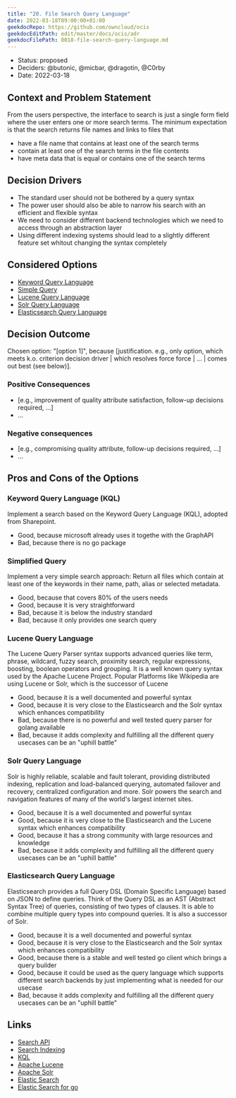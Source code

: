 ```yaml
---
title: "20. File Search Query Language"
date: 2022-03-18T09:00:00+01:00
geekdocRepo: https://github.com/owncloud/ocis
geekdocEditPath: edit/master/docs/ocis/adr
geekdocFilePath: 0018-file-search-query-language.md
---
```


* Status: proposed
* Deciders: @butonic, @micbar, @dragotin, @C0rby
* Date: 2022-03-18

## Context and Problem Statement

From the users perspective, the interface to search is just a single form field where the user enters one or more search terms. The minimum expectation is that the search returns file names and links to files that

* have a file name that contains at least one of the search terms
* contain at least one of the search terms in the file contents
* have meta data that is equal or contains one of the search terms

## Decision Drivers

* The standard user should not be bothered by a query syntax
* The power user should also be able to narrow his search with an efficient and flexible syntax
* We need to consider different backend technologies which we need to access through an abstraction layer
* Using different indexing systems should lead to a slightly different feature set whitout changing the syntax completely

## Considered Options

* [Keyword Query Language](#keyword-query-language-kql)
* [Simple Query](#simplified-query)
* [Lucene Query Language](#lucene-query-language)
* [Solr Query Language](#solr-query-language)
* [Elasticsearch Query Language](#elasticsearch-query-language)

## Decision Outcome

Chosen option: "[option 1]", because [justification. e.g., only option, which meets k.o. criterion decision driver | which resolves force force | … | comes out best (see below)].

### Positive Consequences

* [e.g., improvement of quality attribute satisfaction, follow-up decisions required, …]
* …

### Negative consequences

* [e.g., compromising quality attribute, follow-up decisions required, …]
* …

## Pros and Cons of the Options

### Keyword Query Language (KQL)

Implement a search based on the Keyword Query Language (KQL), adopted from Sharepoint.

* Good, because microsoft already uses it togethe with the GraphAPI
* Bad, because there is no go package

### Simplified Query

Implement a very simple search approach: Return all files which contain at least one of the keywords in their name, path, alias or selected metadata.

* Good, because that covers 80% of the users needs
* Good, because it is very straightforward
* Bad, because it is below the industry standard
* Bad, because it only provides one search query

### Lucene Query Language

The Lucene Query Parser syntax supports advanced queries like term, phrase, wildcard, fuzzy search, proximity search, regular expressions, boosting, boolean operators and grouping. It is a well known query syntax used by the Apache Lucene Project. Popular Platforms like Wikipedia are using Lucene or Solr, which is the successor of Lucene

* Good, because it is a well documented and powerful syntax
* Good, because it is very close to the Elasticsearch and the Solr syntax which enhances compatibility
* Bad, because there is no powerful and well tested query parser for golang available
* Bad, because it adds complexity and fulfilling all the different query usecases can be an "uphill battle"

### Solr Query Language

Solr is highly reliable, scalable and fault tolerant, providing distributed indexing, replication and load-balanced querying, automated failover and recovery, centralized configuration and more. Solr powers the search and navigation features of many of the world's largest internet sites.

* Good, because it is a well documented and powerful syntax
* Good, because it is very close to the Elasticsearch and the Lucene syntax which enhances compatibility
* Good, because it has a strong community with large resources and knowledge
* Bad, because it adds complexity and fulfilling all the different query usecases can be an "uphill battle"

### Elasticsearch Query Language

Elasticsearch provides a full Query DSL (Domain Specific Language) based on JSON to define queries. Think of the Query DSL as an AST (Abstract Syntax Tree) of queries, consisting of two types of clauses. It is able to combine multiple query types into compound queries. It is also a successor of Solr.

* Good, because it is a well documented and powerful syntax
* Good, because it is very close to the Elasticsearch and the Solr syntax which enhances compatibility
* Good, because there is a stable and well tested go client which brings a query builder
* Good, because it could be used as the query language which supports different search backends by just implementing what is needed for our usecase
* Bad, because it adds complexity and fulfilling all the different query usecases can be an "uphill battle"

## Links

* [Search API](0018-file-search-api.md)
* [Search Indexing](0019-file-search-index.md)
* [KQL](https://github.com/SharePoint/sp-dev-docs/blob/master/docs/general-development/keyword-query-language-kql-syntax-reference.md)
* [Apache Lucene](https://lucene.apache.org/)
* [Apache Solr](https://solr.apache.org/)
* [Elastic Search](https://solr.apache.org/)
* [Elastic Search for go](https://github.com/elastic/go-elasticsearch)
